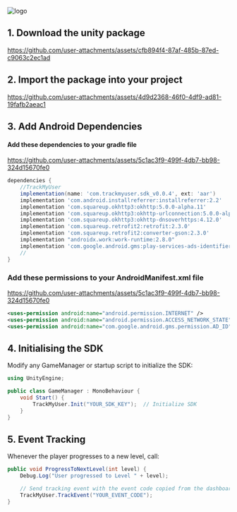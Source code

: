 ![logo](https://github.com/user-attachments/assets/0d41b803-968a-41a8-809a-0dd3d91ec489)

## 1. Download the unity package

https://github.com/user-attachments/assets/cfb894f4-87af-485b-87ed-c9063c2ec1ad

## 2. Import the package into your project

https://github.com/user-attachments/assets/4d9d2368-46f0-4df9-ad81-19fafb2aeac1

## 3. Add Android Dependencies

#### Add these dependencies to your gradle file

https://github.com/user-attachments/assets/5c1ac3f9-499f-4db7-bb98-324d15670fe0

```gradle
dependencies {
    //TrackMyUser
    implementation(name: 'com.trackmyuser.sdk_v0.0.4', ext: 'aar')
    implementation 'com.android.installreferrer:installreferrer:2.2'
    implementation 'com.squareup.okhttp3:okhttp:5.0.0-alpha.11'
    implementation 'com.squareup.okhttp3:okhttp-urlconnection:5.0.0-alpha.11'
    implementation 'com.squareup.okhttp3:okhttp-dnsoverhttps:4.12.0'
    implementation 'com.squareup.retrofit2:retrofit:2.3.0'
    implementation 'com.squareup.retrofit2:converter-gson:2.3.0'
    implementation "androidx.work:work-runtime:2.8.0"
    implementation 'com.google.android.gms:play-services-ads-identifier:18.0.1'
    //
}
```

### Add these permissions to your AndroidManifest.xml file

https://github.com/user-attachments/assets/5c1ac3f9-499f-4db7-bb98-324d15670fe0

```xml
<uses-permission android:name="android.permission.INTERNET" />
<uses-permission android:name="android.permission.ACCESS_NETWORK_STATE" />
<uses-permission android:name="com.google.android.gms.permission.AD_ID"/>
```

## 4. Initialising the SDK

Modify any GameManager or startup script to initialize the SDK:

```cs
using UnityEngine;

public class GameManager : MonoBehaviour {
    void Start() {
        TrackMyUser.Init("YOUR_SDK_KEY");  // Initialize SDK
    }
}
```

## 5. Event Tracking

Whenever the player progresses to a new level, call:


```cs
public void ProgressToNextLevel(int level) {
    Debug.Log("User progressed to Level " + level);

    // Send tracking event with the event code copied from the dashboard
    TrackMyUser.TrackEvent("YOUR_EVENT_CODE");
}
```

